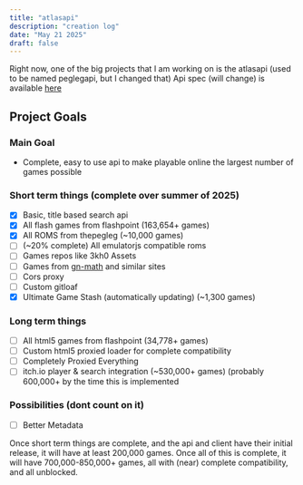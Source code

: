 ```yaml
---
title: "atlasapi"
description: "creation log"
date: "May 21 2025"
draft: false
---
```

Right now, one of the big projects that I am working on is the atlasapi (used to be named peglegapi, but I changed that)
Api spec (will change) is available [here](https://pegleg.stoplight.io/docs/peglegapi)
## Project Goals
### Main Goal
- Complete, easy to use api to make playable online the largest number of games possible
### Short term things (complete over summer of 2025)
- [x] Basic, title based search api
- [x] All flash games from flashpoint (163,654+ games)
- [x] All ROMS from thepegleg (~10,000 games)
- [ ] (~20% complete) All emulatorjs compatible roms
- [ ] Games repos like 3kh0 Assets
- [ ] Games from [gn-math](https://gn-math.github.io) and similar sites
- [ ] Cors proxy
- [ ] Custom gitloaf
- [x] Ultimate Game Stash (automatically updating) (~1,300 games)
### Long term things
- [ ] All html5 games from flashpoint (34,778+ games)
- [ ] Custom html5 proxied loader for complete compatibility
- [ ] Completely Proxied Everything  
- [ ] itch.io player & search integration (~530,000+ games) (probably 600,000+ by the time this is implemented
### Possibilities (dont count on it)
- [ ] Better Metadata

Once short term things are complete, and the api and client have their initial release, it will have at least 200,000 games.
Once all of this is complete, it will have 700,000-850,000+ games, all with (near) complete compatibility, and all unblocked.
